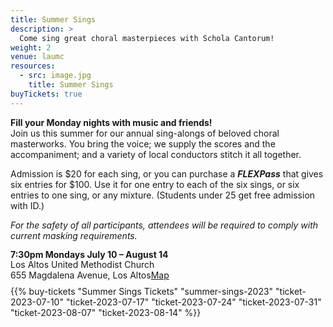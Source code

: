 ```yaml
---
title: Summer Sings
description: >
  Come sing great choral masterpieces with Schola Cantorum!
weight: 2
venue: laumc
resources:
  - src: image.jpg
    title: Summer Sings
buyTickets: true
---
```


<p><b>Fill your Monday nights with music and friends!</b><br>
 Join us this summer for our annual sing-alongs of beloved choral masterworks.
 You bring the voice; we supply the scores and the accompaniment; and a variety of local conductors stitch it all
 together.</p>

<p>Admission is $20 for each sing, or you can purchase a <b><i>FLEXPass</i></b> that
 gives six entries for $100. Use it for one entry to each of the six sings, or
 six entries to one sing, or any mixture. (Students under 25 get free admission
 with ID.)</p>

<p><i>For the safety of all participants, attendees will be required to comply with current masking requirements.</i></p>

 <div class="concerttable">
     <div style="line-height:1.2">
         <b>7:30pm Mondays July 10 – August 14</b><br>
         Los Altos United Methodist Church<br>
         655 Magdalena Avenue, Los Altos<a class="venuemap" target="_blank" href="https://www.google.com/maps/place/Los+Altos+United+Methodist+Church/@37.3604399,-122.1163995,14z/data=!4m13!1m7!3m6!1s0x808fb13b09db205b:0x3cb6a0075024dc76!2s655+Magdalena+Ave,+Los+Altos,+CA+94024!3b1!8m2!3d37.3604399!4d-122.09889!3m4!1s0x808fb13baf46a387:0xcfbef6958c3a62d!8m2!3d37.3604399!4d-122.09889">Map</a><br>
     </div>
     <div style="margin-top:8px">
         {{% buy-tickets "Summer Sings Tickets" "summer-sings-2023" "ticket-2023-07-10" "ticket-2023-07-17" "ticket-2023-07-24" "ticket-2023-07-31" "ticket-2023-08-07" "ticket-2023-08-14" %}}
     </div>
 </div>
